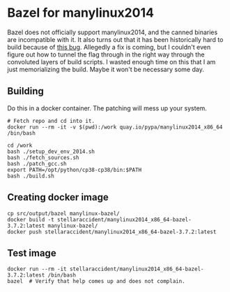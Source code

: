 # Bazel for manylinux2014

Bazel does not officially support manylinux2014, and the canned binaries are
incompatible with it. It also turns out that it has been historically hard
to build because of [this bug](https://github.com/bazelbuild/bazel/issues/10327).
Allegedly a fix is coming, but I couldn't even figure out how to tunnel the
flag through in the right way through the convoluted layers of build scripts.
I wasted enough time on this that I am just memorializing the build. Maybe it
won't be necessary some day.

## Building

Do this in a docker container. The patching will mess up your system.

```shell
# Fetch repo and cd into it.
docker run --rm -it -v $(pwd):/work quay.io/pypa/manylinux2014_x86_64 /bin/bash
```

```shell
cd /work
bash ./setup_dev_env_2014.sh
bash ./fetch_sources.sh
bash ./patch_gcc.sh
export PATH=/opt/python/cp38-cp38/bin:$PATH
bash ./build.sh
```

## Creating docker image

```shell
cp src/output/bazel manylinux-bazel/
docker build -t stellaraccident/manylinux2014_x86_64-bazel-3.7.2:latest manylinux-bazel/
docker push stellaraccident/manylinux2014_x86_64-bazel-3.7.2:latest
```

## Test image

```shell
docker run --rm -it stellaraccident/manylinux2014_x86_64-bazel-3.7.2:latest /bin/bash
bazel  # Verify that help comes up and does not complain.
```
